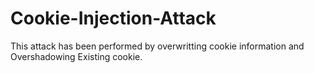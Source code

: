 # Cookie-Injection-Attack
This attack has been performed by overwritting cookie information and Overshadowing Existing cookie. 
